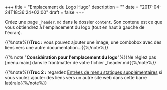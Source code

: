 +++
title = "Emplacement du Logo Hugo"
description = ""
date = "2017-04-24T18:36:24+02:00"
draft = false
+++

Créez une page `_header.md` dans le dossier `content`. Son contenu est ce que vous obtiendrez à l'emplacement du logo (tout en haut à gauche de l'écran).

{{%note%}}**Truc :** vous pouvez ajouter une image, une combobox avec des liens vers une autre documentation...{{%/note%}}


{{% note "**Considération pour l'emplacement du logo**"%}}Ne réglez pas [menu.main] dans le frontmatter de votre fichier _header.md{{%/note%}}


{{%note%}}**Truc 2 :** regardez [Entrées de menu statiques supplémentaires](/chantier-doc-hugo/extramenu/) si vous voulez ajouter des liens vers un autre site web dans cette barre latérale{{%/note%}}